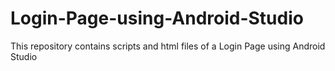 # Login-Page-using-Android-Studio
This repository contains scripts and html files of a Login Page using Android Studio
